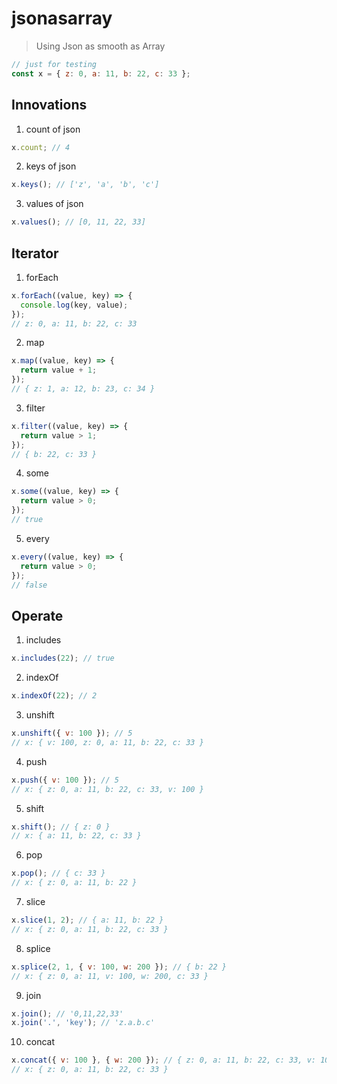 # jsonasarray

> Using Json as smooth as Array

```js
// just for testing
const x = { z: 0, a: 11, b: 22, c: 33 };
```

## Innovations

1. count of json

```js
x.count; // 4
```

2. keys of json

```js
x.keys(); // ['z', 'a', 'b', 'c']
```

3. values of json

```js
x.values(); // [0, 11, 22, 33]
```

## Iterator

1. forEach

```js
x.forEach((value, key) => {
  console.log(key, value);
});
// z: 0, a: 11, b: 22, c: 33
```

2. map

```js
x.map((value, key) => {
  return value + 1;
});
// { z: 1, a: 12, b: 23, c: 34 }
```

3. filter

```js
x.filter((value, key) => {
  return value > 1;
});
// { b: 22, c: 33 }
```

4. some

```js
x.some((value, key) => {
  return value > 0;
});
// true
```

5. every

```js
x.every((value, key) => {
  return value > 0;
});
// false
```

## Operate

1. includes

```js
x.includes(22); // true
```

2. indexOf

```js
x.indexOf(22); // 2
```

3. unshift

```js
x.unshift({ v: 100 }); // 5
// x: { v: 100, z: 0, a: 11, b: 22, c: 33 }
```

4. push

```js
x.push({ v: 100 }); // 5
// x: { z: 0, a: 11, b: 22, c: 33, v: 100 }
```

5. shift

```js
x.shift(); // { z: 0 }
// x: { a: 11, b: 22, c: 33 }
```

6. pop

```js
x.pop(); // { c: 33 }
// x: { z: 0, a: 11, b: 22 }
```

7. slice

```js
x.slice(1, 2); // { a: 11, b: 22 }
// x: { z: 0, a: 11, b: 22, c: 33 }
```

8. splice

```js
x.splice(2, 1, { v: 100, w: 200 }); // { b: 22 }
// x: { z: 0, a: 11, v: 100, w: 200, c: 33 }
```

9. join

```js
x.join(); // '0,11,22,33'
x.join('.', 'key'); // 'z.a.b.c'
```

10. concat

```js
x.concat({ v: 100 }, { w: 200 }); // { z: 0, a: 11, b: 22, c: 33, v: 100, w: 200 }
// x: { z: 0, a: 11, b: 22, c: 33 }
```
